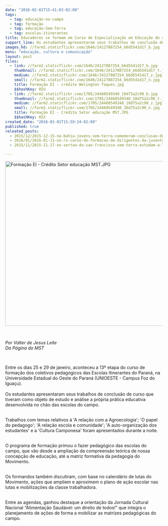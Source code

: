 ```yaml
---
date: "2016-02-01T15:41:03-02:00"
tags:
  - tag: educação-no-campo
  - tag: formação
  - tag: educação-Sem-Terra
  - tag: escolas-itinerantes
title: Educadores se formam em Curso de Especialização em Educação do campo no Paraná
support_line: Os estudantes apresentaram seus trabalhos de conclusão de curso que tiveram como objeto de estudo e análise a própria prática educativa desenvolvida no chão das escolas do campo.
images_hd: //farm2.staticflickr.com/1646/24127887254_b6d5541d17_b.jpg
menu: "educação, cultura e comunicação"
layout: post
files:
  - link: //farm2.staticflickr.com/1646/24127887254_b6d5541d17_b.jpg
    thumbnail: //farm2.staticflickr.com/1646/24127887254_b6d5541d17_t.jpg
    medium: //farm2.staticflickr.com/1646/24127887254_b6d5541d17_z.jpg
    small: //farm2.staticflickr.com/1646/24127887254_b6d5541d17_n.jpg
    title: Formação EI - crédito Welington Taques.jpg
    $$hashKey: 0IU
  - link: //farm2.staticflickr.com/1705/24460549340_10d75a2c90_b.jpg
    thumbnail: //farm2.staticflickr.com/1705/24460549340_10d75a2c90_t.jpg
    medium: //farm2.staticflickr.com/1705/24460549340_10d75a2c90_z.jpg
    small: //farm2.staticflickr.com/1705/24460549340_10d75a2c90_n.jpg
    title: Formação EI - Crédito Setor educação MST.JPG
    $$hashKey: 0IX
created_date: "2016-02-01T15:59:24-02:00"
published: true
releated_posts:
  - 2015/12/2015-12-15-na-bahia-jovens-sem-terra-comemoram-conclusao-de-curso.md
  - 2016/01/2016-01-11-no-rs-curso-de-formacao-de-dirigentes-da-juventude-chega-a-sua-6a-edicao.md
  - 2015/11/2015-11-17-no-sertao-do-sao-francisco-sem-terra-estudam-a-logica-de-dominacao-do-capital.md

---
```

<p><img alt="Formação EI - Crédito Setor educação MST.JPG" height="525" src="//farm2.staticflickr.com/1705/24460549340_10d75a2c90_b.jpg" width="700" /></p>

<p>&nbsp;</p>

<p><em>Por Valter de Jesus Leite<br />
Da P&aacute;gina do MST&nbsp;</em></p>

<p>&nbsp;</p>

<p>Entre os dias 25 e 29 de janeiro, aconteceu a 13&ordm; etapa do curso de forma&ccedil;&atilde;o dos coletivos pedag&oacute;gicos das Escolas Itinerantes do Paran&aacute;, na Universidade Estadual do Oeste do Paran&aacute; (UNIOESTE - Campus Foz do Igua&ccedil;u).<br />
<br />
Os estudantes apresentaram seus trabalhos de conclus&atilde;o de curso que tiveram como objeto de estudo e an&aacute;lise a pr&oacute;pria pr&aacute;tica educativa desenvolvida no ch&atilde;o das escolas do campo.</p>

<p><br />
Trabalhos com temas relativos &agrave;&nbsp;&#39;A rela&ccedil;&atilde;o com a Agroecologia&#39;; &#39;O papel do pedagogo&#39;; &#39;A rela&ccedil;&atilde;o escola e comunidade&#39;; &#39;A auto-organiza&ccedil;&atilde;o dos estudantes&#39; e a &#39;Cultura Camponesa&#39; foram apresentados durante a noite.</p>

<p><br />
O programa de forma&ccedil;&atilde;o primou o fazer pedag&oacute;gico das escolas do campo, que v&atilde;o desde a amplia&ccedil;&atilde;o da compreens&atilde;o te&oacute;rica de nossa concep&ccedil;&atilde;o de educa&ccedil;&atilde;o, at&eacute; a matriz formativa da pedagogia do Movimento.&nbsp;</p>

<p><br />
Os formandos tamb&eacute;m discutiram, com base no calend&aacute;rio de lutas do Movimento, a&ccedil;&otilde;es que ampliem e aproximem o plano de a&ccedil;&atilde;o escolar nas lutas e mobiliza&ccedil;&otilde;es da classe trabalhadora.</p>

<p><br />
Entre as agendas, ganhou destaque a orienta&ccedil;&atilde;o da Jornada Cultural Nacional &ldquo;Alimenta&ccedil;&atilde;o Saud&aacute;vel: um direito de todos!&rdquo; que integra o planejamento de a&ccedil;&otilde;es de forma a mobilizar as matrizes pedag&oacute;gicas do campo.&nbsp;</p>

